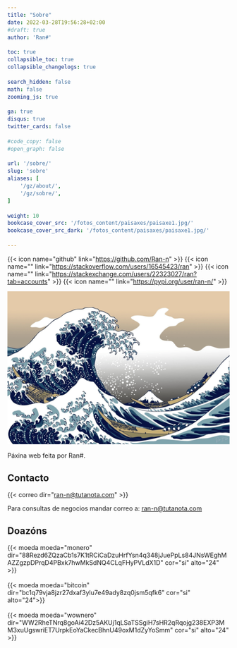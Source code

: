 ```yaml
---
title: "Sobre"
date: 2022-03-28T19:56:28+02:00
#draft: true
author: 'Ran#'

toc: true
collapsible_toc: true
collapsible_changelogs: true

search_hidden: false
math: false
zooming_js: true

ga: true
disqus: true
twitter_cards: false

#code_copy: false
#open_graph: false

url: '/sobre/'
slug: 'sobre'
aliases: [
    '/gz/about/',
    '/gz/sobre/',
]

weight: 10
bookcase_cover_src: '/fotos_content/paisaxes/paisaxe1.jpg/'
bookcase_cover_src_dark: '/fotos_content/paisaxes/paisaxe1.jpg/'

---
```


{{< icon name="github" link="https://github.com/Ran-n" >}}
{{< icon name="" link="https://stackoverflow.com/users/16545423/ran" >}}
{{< icon name="" link="https://stackexchange.com/users/22323027/ran?tab=accounts" >}}
{{< icon name="" link="https://pypi.org/user/ran-n/" >}}

<div style="text-align: center">
    <img title="Ran#" alt="Ran#" src="/fotos_content/creadores/kanagawa2.png">
</div>

Páxina web feita por Ran#.

## Contacto

{{< correo dir="ran-n@tutanota.com" >}}

Para consultas de negocios mandar correo a: ran-n@tutanota.com

## Doazóns

{{< moeda moeda="monero" dir="88Rezd6ZQzaCb1s7K1tRCiCaDzuHrfYsn4q348jJuePpLs84JNsWEghMAZZgzpDPrqD4PBxk7hwMkSdNQ4CLqFHyPVLdX1D" cor="si" alto="24" >}}
<br>
<br>
{{< moeda moeda="bitcoin" dir="bc1q79vja8jzr27dxaf3ylu7e49ady8zq0jsm5qfk6" cor="si" alto="24">}}
<br>
<br>
{{< moeda moeda="wownero" dir="WW2RheTNrq8goAi42Dz5AKUj1qLSaTSSgiH7sHR2qRqojg238EXP3MM3xuUgswriET7UrpkEoYaCkecBhnU49oxM1dZyYoSmm" cor="si" alto="24" >}}
